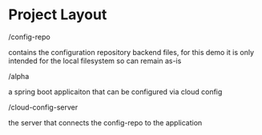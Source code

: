 # Project Layout

/config-repo

contains the configuration repository backend files, for this demo it is only intended for the local filesystem so can remain as-is

/alpha 

a spring boot applicaiton that can be configured via cloud config

/cloud-config-server 

the server that connects the config-repo to the application
